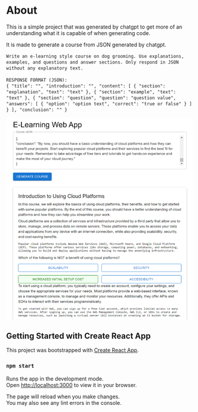 # About
This is a simple project that was generated by chatgpt to get more of an understanding what it is capable of when generating code.

It is made to generate a course from JSON generated by chatgpt.

```
Write an e-learning style course on dog grooming. Use explanations, examples, and questions and answer sections. Only respond in JSON without any explanatory text.

RESPONSE FORMAT (JSON): 
{ "title": "", "introduction": "", "content": [ { "section": "explanation", "text": "text" }, { "section": "example", "text": "text" }, { "section": "question", "question": "question value", "answers": [ { "option": "option text", "correct": "true or false" } ] } ], "conclusion": "" }
```

![screenshot](screenshot.png)

## Getting Started with Create React App

This project was bootstrapped with [Create React App](https://github.com/facebook/create-react-app).


### `npm start`

Runs the app in the development mode.\
Open [http://localhost:3000](http://localhost:3000) to view it in your browser.

The page will reload when you make changes.\
You may also see any lint errors in the console.

